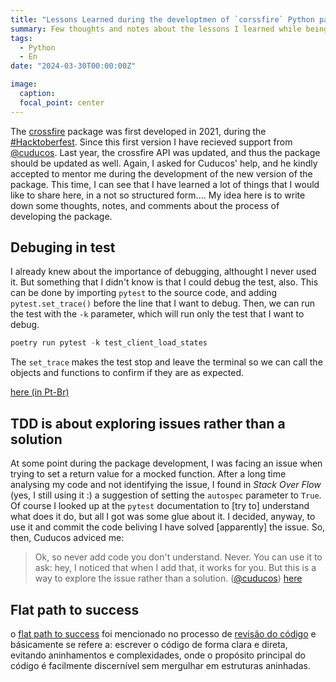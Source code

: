 ```yaml
---
title: "Lessons Learned during the developtmen of `corssfire` Python package"
summary: Few thoughts and notes about the lessons I learned while being mentored by Cuducos.
tags:
  - Python
  - En
date: "2024-03-30T00:00:00Z"

image:
  caption:
  focal_point: center
---
```

The [crossfire](https://pypi.org/project/crossfire/) package was first developed in 2021, during the [#Hacktoberfest](https://felipesbarros.github.io/post/hacktoberfest21/). Since this first version I have recieved support from [@cuducos](https://cuducos.me/). 
Last year, the crossfire API was updated, and thus the package should be updated as well. Again, I asked for Cuducos' help, and he kindly accepted to mentor me during the development of the new version of the package. This time, I can see that I have learned a lot of things that I would like to share here, in a not so structured form.... My idea here is to write down some thoughts, notes, and comments about the process of developing the package.

## Debuging in test
I already knew about the importance of debugging, althought I never used it. But something that I didn't know is that I could debug the test, also.
This can be done by importing `pytest` to the source code, and adding `pytest.set_trace()` before the line that I want to debug. Then, we can run the test with the `-k` parameter, which will run only the test that I want to debug.

```python
poetry run pytest -k test_client_load_states
```

The `set_trace` makes the test stop and leave the terminal so we can call the objects and functions to confirm if they are as expected.

[here (in Pt-Br)](https://github.com/FelipeSBarros/crossfire/pull/74#discussion_r1407879899)

## TDD is about exploring issues rather than a solution
At some point during the package development, I was facing an issue when trying to set a return value for a mocked function. After a long time analysing my code and not identifying the issue, I found in *Stack Over Flow* (yes, I still using it :) a suggestion of setting the `autospec` parameter to `True`. Of course I looked up at the `pytest` documentation to [try to] understand what does it do, but all I got was some glue about it. I decided, anyway, to use it and commit the code beliving I have solved [apparently] the issue. So, then, Cuducos adviced me:  

> Ok, so never add code you don't understand. Never. You can use it to ask: hey, I noticed that when I add that, it works for you. But this is a way to explore the issue rather than a solution. ([@cuducos](cuducos.me))
[here](https://github.com/FelipeSBarros/crossfire/pull/103#discussion_r1509013934)


## Flat path to success

o [flat path to success](https://www.vinta.com.br/blog/flat-success-path) foi mencionado no processo de [revisão do código](https://github.com/FelipeSBarros/crossfire/pull/103#discussion_r1599016800) e básicamente se refere a: escrever o código de forma clara e direta, evitando aninhamentos e complexidades, onde o propósito principal do código é facilmente discernível sem mergulhar em estruturas aninhadas.

